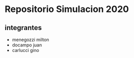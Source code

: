 # **Repositorio Simulacion 2020**

## integrantes

 - menegozzi milton
 -  docampo juan 
 -  carlucci gino
